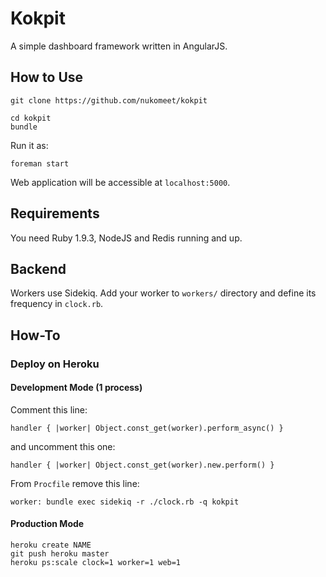 Kokpit
======

A simple dashboard framework written in AngularJS.

## How to Use

```
git clone https://github.com/nukomeet/kokpit
```

```
cd kokpit
bundle
```

Run it as:

```
foreman start
```

Web application will be accessible at `localhost:5000`.

## Requirements

You need Ruby 1.9.3, NodeJS and Redis running and up.

## Backend

Workers use Sidekiq. Add your worker to `workers/` directory and define its
frequency in `clock.rb`.

## How-To

### Deploy on Heroku

#### Development Mode (1 process)

Comment this line:

```
handler { |worker| Object.const_get(worker).perform_async() }
```

and uncomment this one:

```
handler { |worker| Object.const_get(worker).new.perform() }
```

From `Procfile` remove this line:

```
worker: bundle exec sidekiq -r ./clock.rb -q kokpit
```

#### Production Mode

```
heroku create NAME
git push heroku master
heroku ps:scale clock=1 worker=1 web=1
```

